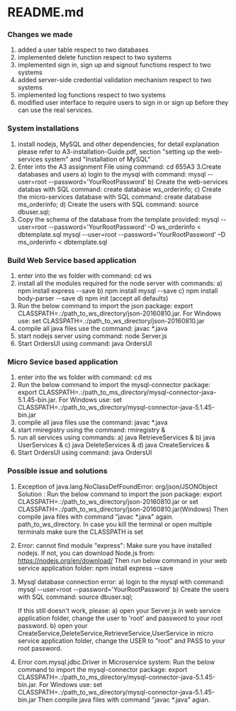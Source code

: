 # README.md

### Changes we made
1. added a user table respect to two databases
2. implemented delete function respect to two systems
3. implemented sign in, sign up and signout functions respect to two systems
4. added server-side credential validation mechanism respect to two systems
5. implemented log functions respect to two systems
6. modified user interface to require users to sign in or sign up before they can use the real services.

### System installations
1. install nodejs, MySQL and other dependencies,
    for detail explanation please refer to A3-installation-Guide.pdf,
    section "setting up the web-services system" and
    "Installation of MySQL"
2. Enter into the A3 assignment File using command:
    cd 655A3
3.Create databases and users
    a) login to the mysql with command:
    mysql --user=root --password='YourRootPassword'
    b) Create the web-services databas with SQL command:
    create database ws_orderinfo;
    c) Create the micro-services database with SQL command:
    create database ms_orderinfo;
    d) Create the users with SQL command:
    source dbuser.sql;
4. Copy the schema of the database from the template provided:
    mysql --user=root --password='YourRootPassword' –D ws_orderinfo <
    dbtemplate.sql
    mysql --user=root --password='YourRootPassword' –D ms_orderinfo <
    dbtemplate.sql


### Build Web Service based application
1. enter into the ws folder with command:
    cd ws
2. install all the modules required for the node server with commands:
    a) npm install express --save
    b) npm install mysql --save
    c) npm install body-parser --save
    d) npm init (accept all defaults)
3. Run the below command to import the json package:
    export CLASSPATH=.:/path_to_ws_directory/json-20160810.jar.
    For Windows use: set CLASSPATH=.:/path_to_ws_directory/json-20160810.jar
4. compile all java files use the command:
    javac *.java
5. start nodejs server using command:
    node Server.js
6. Start OrdersUI using command:
    java OrdersUI

### Micro Sevice based application

1. enter into the ws folder with command:
    cd ms
2. Run the below command to import the mysql-connector package:
    export CLASSPATH=.:/path_to_ms_directory/mysql-connector-java-5.1.45-bin.jar.
    For Windows use: set CLASSPATH=.:/path_to_ws_directory/mysql-connector-java-5.1.45-bin.jar
3. compile all java files use the command:
    javac *.java
4. start rmiregistry using the command:
    rmiregistry &
5. run all services using commands:
    a) java RetrieveServices &
    b) java UserServices &
    c) java DeleteServices &
    d) java CreateServices &
5. Start OrdersUI using command:
    java OrdersUI

### Possible issue and solutions
1. Exception of java.lang.NoClassDefFoundError: org/json/JSONObject
     Solution : Run the below command to import the json package:
     export CLASSPATH=.:/path_to_ws_directory/json-20160810.jar or set CLASSPATH=.:/path_to_ws_directory/json-20160810.jar(Windows)
     Then compile java files with command "javac *.java" again. path_to_ws_directory. 
     In case you kill the terminal or open multiple terminals make sure the CLASSPATH is set

2. Error: cannot find module "express":
    Make sure you have installed nodejs. If not, you can download Node.js from:
    https://nodejs.org/en/download/
    Then run below command in your web service application folder:
    npm install express --save

3. Mysql database connection error:
    a) login to the mysql with command:
        mysql --user=root --password='YourRootPassword'
    b) Create the users with SQL command:
        source dbuser.sql;

    If this still doesn't work, please:
    a) open your Server.js in web service application folder,
    change the user to 'root' and password to your root password.
    b) open your CreateService,DeleteService,RetrieveService,UserService
    in micro service application folder,
    change the USER to "root" and PASS to your root password.

4. Error com.mysql.jdbc.Driver in Microservice system:
    Run the below command to import the mysql-connector package:
    export CLASSPATH=.:/path_to_ms_directory/mysql-connector-java-5.1.45-bin.jar.
    For Windows use: set CLASSPATH=.:/path_to_ws_directory/mysql-connector-java-5.1.45-bin.jar
    Then compile java files with command "javac *.java" agian.


